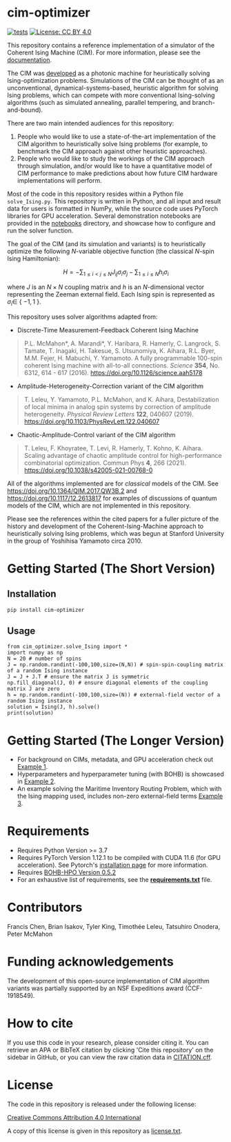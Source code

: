 # cim-optimizer

[![tests](https://github.com/mcmahon-lab/cim-optimizer/actions/workflows/tests.yml/badge.svg)](https://github.com/mcmahon-lab/cim-optimizer/actions/workflows/tests.yml)
[![License: CC BY 4.0](https://img.shields.io/badge/License-CC_BY_4.0-lightgrey.svg)](https://creativecommons.org/licenses/by/4.0/)

This repository contains a reference implementation of a simulator of the Coherent Ising Machine (CIM). For more information, please see the [documentation](https://cim-optimizer.readthedocs.io/en/latest/). 

The CIM was [developed](https://doi.org/10.1038/s42254-022-00440-8) as a photonic machine for heuristically solving Ising-optimization problems. Simulations of the CIM can be thought of as an unconventional, dynamical-systems-based, heuristic algorithm for solving Ising problems, which can compete with more conventional Ising-solving algorithms (such as simulated annealing, parallel tempering, and branch-and-bound).

There are two main intended audiences for this repository:
1. People who would like to use a state-of-the-art implementation of the CIM algorithm to heuristically solve Ising problems (for example, to benchmark the CIM approach against other heuristic approaches).
2. People who would like to study the workings of the CIM approach through simulation, and/or would like to have a quantitative model of CIM performance to make predictions about how future CIM hardware implementations will perform.

Most of the code in this repository resides within a Python file `solve_Ising.py`. This repository is written in Python, and all input and result data for users is formatted in NumPy, while the source code uses PyTorch libraries for GPU acceleration. Several demonstration notebooks are provided in the [notebooks](https://github.com/mcmahon-lab/cim-optimizer/tree/main/notebooks) directory, and showcase how to configure and run the solver function.

The goal of the CIM (and its simulation and variants) is to heuristically optimize the following $N$-variable objective function (the classical $N$-spin Ising Hamiltonian):

$$ H = -\sum_{1\leq i < j \leq N} J_{ij}\sigma_i \sigma_j - \sum_{1 \leq i \leq N} h_i \sigma_i$$

where $J$ is an $N \times N$ coupling matrix and $h$ is an $N$-dimensional vector representing the Zeeman external field. Each Ising spin is represented as $\sigma_i \in$ { $-1, 1$ }.

This repository uses solver algorithms adapted from:
- Discrete-Time Measurement-Feedback Coherent Ising Machine
> P.L. McMahon*, A. Marandi*, Y. Haribara, R. Hamerly, C. Langrock, S. Tamate, T. Inagaki, H. Takesue, S. Utsunomiya, K. Aihara, R.L. Byer, M.M. Fejer, H. Mabuchi, Y. Yamamoto. A fully programmable 100-spin coherent Ising machine with all-to-all connections. _Science_ **354**, No. 6312, 614 - 617 (2016). https://doi.org/10.1126/science.aah5178
- Amplitude-Heterogeneity-Correction variant of the CIM algorithm
> T. Leleu, Y. Yamamoto, P.L. McMahon, and K. Aihara, Destabilization of local minima in analog spin systems by correction of amplitude heterogeneity. _Physical Review Letters_ **122**, 040607 (2019). https://doi.org/10.1103/PhysRevLett.122.040607
- Chaotic-Amplitude-Control variant of the CIM algorithm
> T. Leleu, F. Khoyratee, T. Levi, R. Hamerly, T. Kohno, K. Aihara. Scaling advantage of chaotic amplitude control for high-performance combinatorial optimization. Commun Phys **4**, 266 (2021). https://doi.org/10.1038/s42005-021-00768-0

All of the algorithms implemented are for _classical_ models of the CIM. See https://doi.org/10.1364/QIM.2017.QW3B.2 and https://doi.org/10.1117/12.2613817 for examples of discussions of quantum models of the CIM, which are not implemented in this repository.

Please see the references within the cited papers for a fuller picture of the history and development of the Coherent-Ising-Machine approach to heuristically solving Ising problems, which was begun at Stanford University in the group of Yoshihisa Yamamoto circa 2010.

# Getting Started (The Short Version)

## Installation

```
pip install cim-optimizer
```

## Usage

```
from cim_optimizer.solve_Ising import *
import numpy as np
N = 20 # number of spins
J = np.random.randint(-100,100,size=(N,N)) # spin-spin-coupling matrix of a random Ising instance
J = J + J.T # ensure the matrix J is symmetric
np.fill_diagonal(J, 0) # ensure diagonal elements of the coupling matrix J are zero
h = np.random.randint(-100,100,size=(N)) # external-field vector of a random Ising instance
solution = Ising(J, h).solve()
print(solution)
```

# Getting Started (The Longer Version)
- For background on CIMs, metadata, and GPU acceleration check out [Example 1](https://github.com/mcmahon-lab/cim-optimizer/blob/main/notebooks/Example%201%20-%20CIM%20Introduction.ipynb).
- Hyperparameters and hyperparameter tuning (with BOHB) is showcased in [Example 2](https://github.com/mcmahon-lab/cim-optimizer/blob/main/notebooks/Example%202%20-%20Hyperparameter%20Setup.ipynb).
- An example solving the Maritime Inventory Routing Problem, which with the Ising mapping used, includes non-zero external-field terms [Example 3](https://github.com/mcmahon-lab/cim-optimizer/blob/main/notebooks/Example%203%20-%20MIRP%20with%20CIM.ipynb).

# Requirements
- Requires Python Version >= 3.7
- Requires PyTorch Version 1.12.1 to be compiled with CUDA 11.6 (for GPU acceleration). See Pytorch's [installation page](https://pytorch.org/) for more information.
- Requires [BOHB-HPO Version 0.5.2](https://pypi.org/project/BOHB-HPO/) 
- For an exhaustive list of requirements, see the [**requirements.txt**](https://github.com/mcmahon-lab/cim-optimizer/blob/main/requirements.txt) file.

# Contributors

Francis Chen, Brian Isakov, Tyler King, Timothée Leleu, Tatsuhiro Onodera, Peter McMahon

# Funding acknowledgements

The development of this open-source implementation of CIM algorithm variants was partially supported by an NSF Expeditions award (CCF-1918549).

# How to cite

If you use this code in your research, please consider citing it. You can retrieve an APA or BibTeX citation by clicking 'Cite this repository' on the sidebar in GitHub, or you can view the raw citation data in [CITATION.cff](https://github.com/mcmahon-lab/cim-optimizer/blob/main/CITATION.cff).

# License

The code in this repository is released under the following license:

[Creative Commons Attribution 4.0 International](https://creativecommons.org/licenses/by/4.0/)

A copy of this license is given in this repository as [license.txt](https://github.com/mcmahon-lab/cim-optimizer/blob/main/license.txt).
